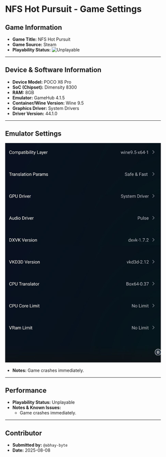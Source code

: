 # NFS Hot Pursuit - Game Settings

## Game Information

*   **Game Title:** NFS Hot Pursuit
*   **Game Source:** Steam
*   **Playability Status:** ![Unplayable](https://img.shields.io/badge/Unplayable-F44336?style=for-the-badge)

---

## Device & Software Information

*   **Device Model:** POCO X6 Pro
*   **SoC (Chipset):** Dimensity 8300
*   **RAM:** 8GB
*   **Emulator:** GameHub 4.1.5
*   **Container/Wine Version:** Wine 9.5
*   **Graphics Driver:** System Drivers
*   **Driver Version:** 44.1.0

---

## Emulator Settings

![Emulator Settings](../../settings/s1.jpg)

*   **Notes:** Game crashes immediately.

---

## Performance

*   **Playability Status:** Unplayable
*   **Notes & Known Issues:**
    *   Game crashes immediately.

---

## Contributor

*   **Submitted by:** `@abhay-byte`
*   **Date:** 2025-08-08
